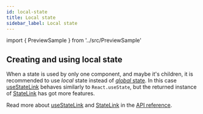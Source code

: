 ```yaml
---
id: local-state
title: Local state
sidebar_label: Local state
---
```


import { PreviewSample } from '../src/PreviewSample'

## Creating and using local state

When a state is used by only one component, and maybe it's children,
it is recommended to use *local* state instead of [*global* state](global-state).
In this case [useStateLink](typedoc-hookstate-core#usestatelink) behaves similarly to `React.useState`, but the
returned instance of [StateLink](typedoc-hookstate-core#statelink) has got more features.

<PreviewSample example="local-getting-started" />

Read more about [useStateLink](typedoc-hookstate-core#usestatelink) and [StateLink](typedoc-hookstate-core#statelink) in the [API reference](typedoc-hookstate-core).
